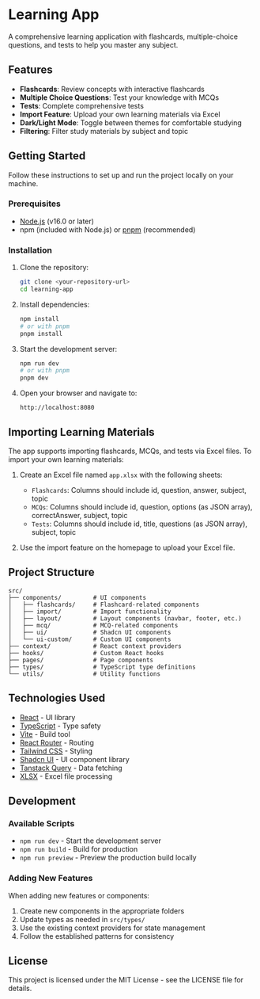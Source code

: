 
# Learning App

A comprehensive learning application with flashcards, multiple-choice questions, and tests to help you master any subject.

## Features

- **Flashcards**: Review concepts with interactive flashcards
- **Multiple Choice Questions**: Test your knowledge with MCQs
- **Tests**: Complete comprehensive tests
- **Import Feature**: Upload your own learning materials via Excel
- **Dark/Light Mode**: Toggle between themes for comfortable studying
- **Filtering**: Filter study materials by subject and topic

## Getting Started

Follow these instructions to set up and run the project locally on your machine.

### Prerequisites

- [Node.js](https://nodejs.org/) (v16.0 or later)
- npm (included with Node.js) or [pnpm](https://pnpm.io/) (recommended)

### Installation

1. Clone the repository:
   ```bash
   git clone <your-repository-url>
   cd learning-app
   ```

2. Install dependencies:
   ```bash
   npm install
   # or with pnpm
   pnpm install
   ```

3. Start the development server:
   ```bash
   npm run dev
   # or with pnpm
   pnpm dev
   ```

4. Open your browser and navigate to:
   ```
   http://localhost:8080
   ```

## Importing Learning Materials

The app supports importing flashcards, MCQs, and tests via Excel files. To import your own learning materials:

1. Create an Excel file named `app.xlsx` with the following sheets:
   - `Flashcards`: Columns should include id, question, answer, subject, topic
   - `MCQs`: Columns should include id, question, options (as JSON array), correctAnswer, subject, topic
   - `Tests`: Columns should include id, title, questions (as JSON array), subject, topic

2. Use the import feature on the homepage to upload your Excel file.

## Project Structure

```
src/
├── components/         # UI components
│   ├── flashcards/     # Flashcard-related components
│   ├── import/         # Import functionality
│   ├── layout/         # Layout components (navbar, footer, etc.)
│   ├── mcq/            # MCQ-related components
│   ├── ui/             # Shadcn UI components
│   └── ui-custom/      # Custom UI components
├── context/            # React context providers
├── hooks/              # Custom React hooks
├── pages/              # Page components
├── types/              # TypeScript type definitions
└── utils/              # Utility functions
```

## Technologies Used

- [React](https://reactjs.org/) - UI library
- [TypeScript](https://www.typescriptlang.org/) - Type safety
- [Vite](https://vitejs.dev/) - Build tool
- [React Router](https://reactrouter.com/) - Routing
- [Tailwind CSS](https://tailwindcss.com/) - Styling
- [Shadcn UI](https://ui.shadcn.com/) - UI component library
- [Tanstack Query](https://tanstack.com/query/latest) - Data fetching
- [XLSX](https://github.com/SheetJS/sheetjs) - Excel file processing

## Development

### Available Scripts

- `npm run dev` - Start the development server
- `npm run build` - Build for production
- `npm run preview` - Preview the production build locally

### Adding New Features

When adding new features or components:

1. Create new components in the appropriate folders
2. Update types as needed in `src/types/`
3. Use the existing context providers for state management
4. Follow the established patterns for consistency

## License

This project is licensed under the MIT License - see the LICENSE file for details.
